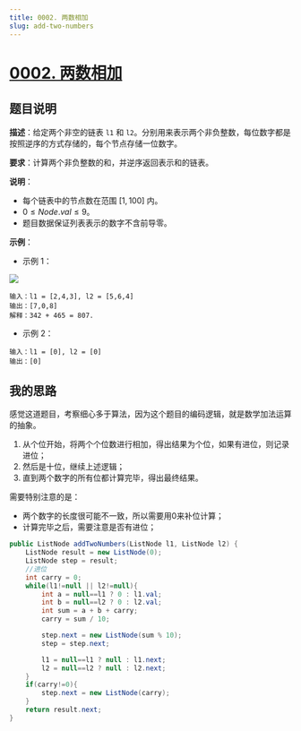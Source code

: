 ```yaml
---
title: 0002. 两数相加
slug: add-two-numbers
---
```


# [0002. 两数相加](https://leetcode.cn/problems/add-two-numbers/)

## 题目说明

**描述**：给定两个非空的链表 `l1` 和 `l2`。分别用来表示两个非负整数，每位数字都是按照逆序的方式存储的，每个节点存储一位数字。

**要求**：计算两个非负整数的和，并逆序返回表示和的链表。

**说明**：

- 每个链表中的节点数在范围 $[1, 100]$ 内。
- $0 \le Node.val \le 9$。
- 题目数据保证列表表示的数字不含前导零。

**示例**：

- 示例 1：

![](https://assets.leetcode-cn.com/aliyun-lc-upload/uploads/2021/01/02/addtwonumber1.jpg)

```text
输入：l1 = [2,4,3], l2 = [5,6,4]
输出：[7,0,8]
解释：342 + 465 = 807.
```

- 示例 2：

```text
输入：l1 = [0], l2 = [0]
输出：[0]
```

## 我的思路

感觉这道题目，考察细心多于算法，因为这个题目的编码逻辑，就是数学加法运算的抽象。

1. 从个位开始，将两个个位数进行相加，得出结果为个位，如果有进位，则记录进位；
2. 然后是十位，继续上述逻辑；
3. 直到两个数字的所有位都计算完毕，得出最终结果。

需要特别注意的是：

* 两个数字的长度很可能不一致，所以需要用0来补位计算；
* 计算完毕之后，需要注意是否有进位；

```java
public ListNode addTwoNumbers(ListNode l1, ListNode l2) {
    ListNode result = new ListNode(0);
    ListNode step = result;
    //进位
    int carry = 0;
    while(l1!=null || l2!=null){
        int a = null==l1 ? 0 : l1.val;
        int b = null==l2 ? 0 : l2.val;
        int sum = a + b + carry;
        carry = sum / 10;

        step.next = new ListNode(sum % 10);
        step = step.next;

        l1 = null==l1 ? null : l1.next;
        l2 = null==l2 ? null : l2.next;
    }
    if(carry!=0){
        step.next = new ListNode(carry);
    }
    return result.next;
}
```

